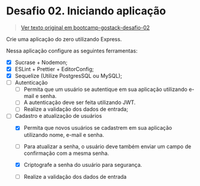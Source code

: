 # Desafio 02. Iniciando aplicação
> [Ver texto original em bootcamp-gostack-desafio-02](https://github.com/Rocketseat/bootcamp-gostack-desafio-02/blob/master/README.md)


Crie uma aplicação do zero utilizando Express.

Nessa aplicação configure as seguintes ferramentas:

- [x] Sucrase + Nodemon;
- [x] ESLint + Prettier + EditorConfig;
- [x] Sequelize (Utilize PostgresSQL ou MySQL);
- [ ] Autenticação
  - [ ] Permita que um usuário se autentique em sua aplicação utilizando e-mail e senha.
  - [ ] A autenticação deve ser feita utilizando JWT.
  - [ ] Realize a validação dos dados de entrada;
- [ ] Cadastro e atualização de usuários
  - [x] Permita que novos usuários se cadastrem em sua aplicação utilizando nome, e-mail e senha.
  - [ ] Para atualizar a senha, o usuário deve também enviar um campo de confirmação com a mesma senha.
  - [x] Criptografe a senha do usuário para segurança.
  - [ ] Realize a validação dos dados de entrada



